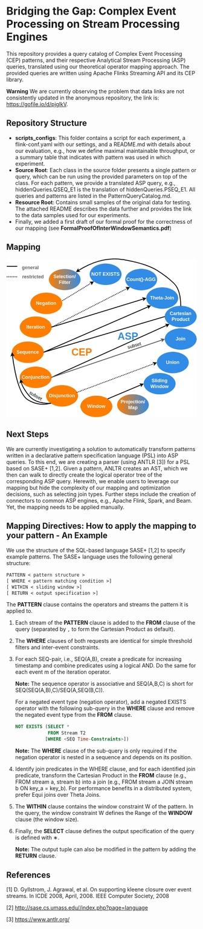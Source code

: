 # Bridging the Gap: Complex Event Processing on Stream Processing Engines

This repository provides a query catalog of Complex Event Processing (CEP) patterns, and their respective Analytical Stream Processing (ASP) queries, translated using our theoretical operator mapping approach. 
The provided queries are written using Apache Flinks Streaming API and its CEP library. 

**Warning** 
We are currently observing the problem that data links are not consistently updated in the anonymous repository, the link is: https://gofile.io/d/pjglkV. 

## Repository Structure
- **scripts_configs**: This folder contains a script for each experiment, a flink-conf.yaml with our settings, and a README.md with details about our evaluation, e.g., how we define maximal maintainable throughput, or a summary table that indicates with pattern was used in which experiment. 
- **Source Root**: Each class in the source folder presents a single pattern or query, which can be run using the provided parameters on top of the class. For each pattern, we provide a translated ASP query, e.g., hiddenQueries.QSEQ_E1 is the translation of hiddenQueries.PSEQ_E1. All queries and patterns are listed in the PatternQueryCatalog.md. 
- **Resource Root**: Contains small samples of the original data for testing. The attached README describes the data further and provides the link to the data samples used for our experiments. 
- Finally, we added a first draft of our formal proof for the correctness of our mapping (see **FormalProofOfInterWindowSemantics.pdf**)
## Mapping 

![Mapping Overview](mapping.jpg)

## Next Steps

We are currently investigating a solution to automatically transform patterns written in a declarative pattern specification language (PSL) into ASP queries.
To this end, we are creating a parser (using ANTLR [3]) for a PSL based on SASE+ [1,2]. Given a pattern, ANLTR creates an AST, which we then can walk to directly create the logical operator tree of the corresponding ASP query.
Herewith, we enable users to leverage our mapping but hide the complexity of our mapping and optimization decisions, such as selecting join types.
Further steps include the creation of connectors to common ASP engines, e.g., Apache Flink, Spark, and Beam.
Yet, the mapping needs to be applied manually.

## Mapping Directives: How to apply the mapping to your pattern - An Example

We use the structure of the SQL-based language SASE+ [1,2] to specify example patterns. 
The SASE+ language uses the following general structure:

``` 
PATTERN < pattern structure >
[ WHERE < pattern matching condition >]
[ WITHIN < sliding window >]
[ RETURN < output specification >]
```

The **PATTERN** clause contains the operators and streams the pattern it is applied to. 
1. Each stream of the **PATTERN** clause is added to the **FROM** clause of the query (separated by `,` to form the Cartesian Product as default). 
2. The **WHERE** clauses of both requests are identical for simple threshold filters and inter-event constraints.
2. For each SEQ-pair, i.e., SEQ(A,B), create a predicate for increasing timestamp and combine predicates using a logical AND. Do the same for each event m of the iteration operator.

   **Note:** The sequence operator is associative and SEQ(A,B,C) is short for SEQ(SEQ(A,B),C)/SEQ(A,SEQ(B,C)). 
   
   For a negated event type (negation operator), add a negated EXISTS operator with the following sub-query in the **WHERE** clause and remove the negated event type from the **FROM** clause.
   ``` sql
   NOT EXISTS (SELECT *
               FROM Stream T2
              [WHERE <SEQ Time-Constraints>])
    ``` 
   **Note:** The **WHERE** clause of the sub-query is only required if the negation operator is nested in a sequence and depends on its position.
2. Identify join predicates in the WHERE clause, and for each identified join predicate, transform the Cartesian Product in the **FROM** clause (e.g., FROM stream a, stream b) into a join (e.g., FROM stream a JOIN stream b ON key_a = key_b). For performance benefits in a distributed system, prefer Equi joins over Theta Joins. 
3. The **WITHIN** clause contains the window constraint W of the pattern. In the query, the window constraint W defines the Range of the **WINDOW** clause (the window size).  
4. Finally, the **SELECT** clause defines the output specification of the query is defined
with ∗. 

   **Note:** The output tuple can also be modified in the pattern by adding the **RETURN** clause.

## References 
[1] D. Gyllstrom, J. Agrawal, et al. On supporting kleene closure over event streams. In ICDE 2008, April, 2008. IEEE Computer Society, 2008

[2] http://sase.cs.umass.edu//index.php?page=language

[3] https://www.antlr.org/
